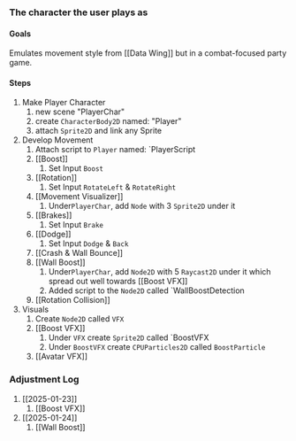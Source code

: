 ### The character the user plays as

#### Goals
Emulates movement style from [[Data Wing]] but in a combat-focused party game.

#### Steps
1) Make Player Character
	1) new scene "PlayerChar"
	2) create `CharacterBody2D` named: "Player"
	3) attach `Sprite2D` and link any Sprite
2) Develop Movement
	1) Attach script to `Player` named: `PlayerScript
	2) [[Boost]]
		1) Set Input `Boost`
	3) [[Rotation]]
		1) Set Input `RotateLeft` & `RotateRight`
	4) [[Movement Visualizer]]
		1) Under`PlayerChar`, add `Node` with 3 `Sprite2D` under it
	5) [[Brakes]]
		1) Set Input `Brake`
	6) [[Dodge]]
		1) Set Input `Dodge` & `Back`
	7) [[Crash & Wall Bounce]]
	8) [[Wall Boost]]
		1) Under`PlayerChar`, add `Node2D` with 5 `Raycast2D` under it which spread out well towards [[Boost VFX]]
		2) Added script to the `Node2D` called `WallBoostDetection
	9) [[Rotation Collision]] 
3) Visuals
	1) Create `Node2D` called `VFX`
	2) [[Boost VFX]]
		1) Under `VFX` create `Sprite2D` called `BoostVFX
		2) Under `BoostVFX` create `CPUParticles2D` called `BoostParticle`
	3) [[Avatar VFX]]

### Adjustment Log
1) [[2025-01-23]]
	1) [[Boost VFX]]
2) [[2025-01-24]]
	1) [[Wall Boost]]